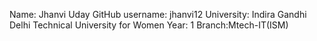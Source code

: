 Name: Jhanvi Uday
GitHub username: jhanvi12
University: Indira Gandhi Delhi Technical University for Women
Year: 1
Branch:Mtech-IT(ISM)
